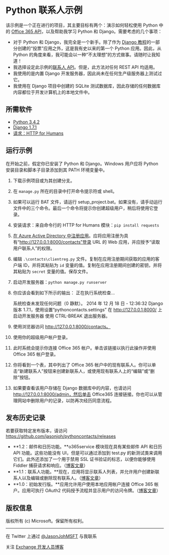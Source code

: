 # Python 联系人示例 #

该示例是一个正在进行的项目，其主要目标有两个：演示如何轻松使用 Python 中的 [Office 365 API](http://msdn.microsoft.com/en-us/office/office365/api/api-catalog)，以及帮助我学习 Python 和 Django。需要考虑的几个事项：

- 对于 Python 和 Django，我完全是一个新手。除了作为 [Django 教程](https://docs.djangoproject.com/en/1.7/intro/tutorial01/)的一部分创建的“投票”应用之外，这是我有史以来的第一个 Python 应用。因此，从 Python 的角度来看，我可能会以一种“不太理想”的方式做事。请随时让我知道！
- 我选择设定此示例的[联系人 API](http://msdn.microsoft.com/office/office365/APi/contacts-rest-operations)。但是，此方法对任何 REST API 均适用。
- 我使用的是内置 Django 开发服务器，因此尚未在任何生产级服务器上测试过它。
- 我使用在 Django 项目中创建的 SQLite 测试数据库，因此存储的任何数据库内容都位于开发计算机上的本地文件中。

## 所需软件 ##

- [Python 3.4.2](https://www.python.org/downloads/)
- [Django 1.7.1](https://docs.djangoproject.com/en/1.7/intro/install/)
- [请求：HTTP for Humans](http://docs.python-requests.org/en/latest/)

## 运行示例 ##

在开始之前，假定你已安装了 Python 和 Django。Windows 用户应将 Python 安装目录和脚本子目录添加到其 PATH 环境变量中。

1. 下载示例项目或为其创建分支。
2. 在 `manage.py` 所在的目录中打开命令提示符或 shell。
3. 如果可以运行 BAT 文件，请运行 setup\_project.bat。如果没有，请手动运行文件中的三个命令。最后一个命令将提示你创建超级用户，稍后将使用它登录。
4. 安装请求：来自命令行的 HTTP for Humans 模块：`pip install requests`
5. [在 Azure Active Directory 中注册应用](https://github.com/jasonjoh/office365-azure-guides/blob/master/RegisterAnAppInAzure.md)。应将应用注册为具有“http://127.0.0.1:8000/contacts”登录 URL 的 Web 应用，并应授予“读取用户联系人”的权限。
6. 编辑 `.\contacts\clientreg.py` 文件。复制在应用注册期间获取的应用的客户端 ID，并将其粘贴为 `id` 变量的值。复制在应用注册期间创建的密钥，并将其粘贴为 `secret` 变量的值。保存文件。
7. 启动开发服务器：`python manage.py runserver`
8. 你应该会看到如下所示的输出：
正在执行系统检查...
    
    系统检查未发现任何问题（0 静默）。
	2014 年 12 月 18 日 - 12:36:32
	Django 版本 1.7.1，使用设置“pythoncontacts.settings”
	在 http://127.0.0.1:8000/ 上启动开发服务器
	使用 CTRL-BREAK 退出服务器。
9. 使用浏览器访问 http://127.0.0.1:8000/contacts。
10. 使用你的超级用户帐户登录。
11. 此时系统会提示你连接 Office 365 帐户。单击该链接以执行此操作并使用 Office 365 帐户登录。
12. 你将看到一个表，其中列出了 Office 365 帐户中的现有联系人。你可以单击“新建联系人”按钮来创建新联系人，或使用现有联系人上的“编辑”或“删除”按钮。
13. 如果要查看该用户存储在 Django 数据库中的内容，也请访问 http://127.0.0.1:8000/admin，然后单击 Office365 连接链接。你也可以从管理网站中删除用户的记录，以防再次经历同意流程。

## 发布历史记录 ##

若要获取特定发布版本，请访问 https://github.com/jasonjoh/pythoncontacts/releases

- **1.2：邮件和日历功能。**o365service 模块现在具有某些邮件 API 和日历 API 功能。这些功能没有 UI，但是可以通过添加到 test.py 的新测试类来调用它们。此外还添加了一个用于禁用 SSL 证书验证的标志，以便你能够使用 Fiddler 捕获请求和响应。（[博客文章](http://blogs.msdn.com/b/exchangedev/archive/2015/01/15/office-365-apis-and-python-part-3-mail-and-calendar-api.aspx)）
- **1.1：联系人功能。**现在，应用将显示联系人列表，并允许用户创建新联系人以及编辑或删除现有联系人。（[博客文章](http://blogs.msdn.com/b/exchangedev/archive/2015/01/09/office-365-apis-and-python-part-2-contacts-api.aspx)）
- **1.0：初始发行版。**应用允许用户使用本地应用帐户连接 Office 365 帐户。应用可执行 OAuth2 代码授予流程并显示用户的访问令牌。（[博客文章](http://blogs.msdn.com/b/exchangedev/archive/2015/01/05/office-365-apis-and-python-part-1-oauth2.aspx)）

## 版权信息 ##

版权所有 (c) Microsoft。保留所有权利。

----------
在 Twitter 上通过 [@JasonJohMSFT](https://twitter.com/JasonJohMSFT) 与我联系

关注 [Exchange 开发人员博客](http://blogs.msdn.com/b/exchangedev/)